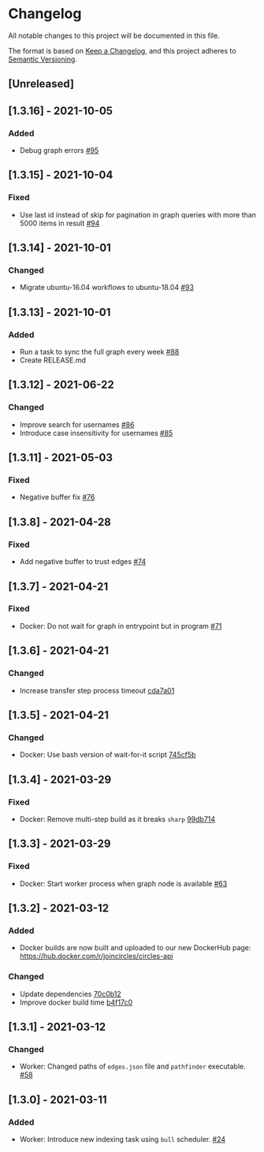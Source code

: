 # Changelog

All notable changes to this project will be documented in this file.

The format is based on [Keep a Changelog](https://keepachangelog.com/en/1.0.0/),
and this project adheres to [Semantic Versioning](https://semver.org/spec/v2.0.0.html).

## [Unreleased]

## [1.3.16] - 2021-10-05

### Added

- Debug graph errors [#95](https://github.com/CirclesUBI/circles-api/pull/95)

## [1.3.15] - 2021-10-04

### Fixed

- Use last id instead of skip for pagination in graph queries with more than 5000 items in result [#94](https://github.com/CirclesUBI/circles-api/pull/94)

## [1.3.14] - 2021-10-01

### Changed

- Migrate ubuntu-16.04 workflows to ubuntu-18.04 [#93](https://github.com/CirclesUBI/circles-api/pull/93)

## [1.3.13] - 2021-10-01

### Added

- Run a task to sync the full graph every week [#88](https://github.com/CirclesUBI/circles-api/pull/88)
- Create RELEASE.md

## [1.3.12] - 2021-06-22

### Changed

- Improve search for usernames [#86](https://github.com/CirclesUBI/circles-api/pull/86)
- Introduce case insensitivity for usernames [#85](https://github.com/CirclesUBI/circles-api/pull/85)

## [1.3.11] - 2021-05-03

### Fixed

- Negative buffer fix [#76](https://github.com/CirclesUBI/circles-api/pull/76)

## [1.3.8] - 2021-04-28

### Fixed

- Add negative buffer to trust edges [#74](https://github.com/CirclesUBI/circles-api/pull/74)

## [1.3.7] - 2021-04-21

### Fixed

- Docker: Do not wait for graph in entrypoint but in program [#71](https://github.com/CirclesUBI/circles-api/pull/71)

## [1.3.6] - 2021-04-21

### Changed

- Increase transfer step process timeout [cda7a01](https://github.com/CirclesUBI/circles-api/commit/cda7a0101271cf9f8f351fdf69e66dc2f552f96c)

## [1.3.5] - 2021-04-21

### Changed

- Docker: Use bash version of wait-for-it script [745cf5b](https://github.com/CirclesUBI/circles-api/commit/745cf5ba2e404f2a2d5b2b5432ddc09b9cbc1e80)

## [1.3.4] - 2021-03-29

### Fixed

- Docker: Remove multi-step build as it breaks `sharp` [99db714](https://github.com/CirclesUBI/circles-api/commit/99db7148924c2e536ba429b9815a9196d72078af)

## [1.3.3] - 2021-03-29

### Fixed

- Docker: Start worker process when graph node is available [#63](https://github.com/CirclesUBI/circles-api/pull/63)

## [1.3.2] - 2021-03-12

### Added

- Docker builds are now built and uploaded to our new DockerHub page: https://hub.docker.com/r/joincircles/circles-api

### Changed

- Update dependencies [70c0b12](https://github.com/CirclesUBI/circles-api/commit/70c0b120536006610d76a293bad851563ff375cb)
- Improve docker build time [b4f17c0](https://github.com/CirclesUBI/circles-api/commit/b4f17c0e78075475c81eb4f3f9bcaf8f6d845b7b)

## [1.3.1] - 2021-03-12

### Changed

- Worker: Changed paths of `edges.json` file and `pathfinder` executable. [#58](https://github.com/CirclesUBI/circles-api/pull/58)

## [1.3.0] - 2021-03-11

### Added

- Worker: Introduce new indexing task using `bull` scheduler. [#24](https://github.com/CirclesUBI/circles-api/pull/24)
